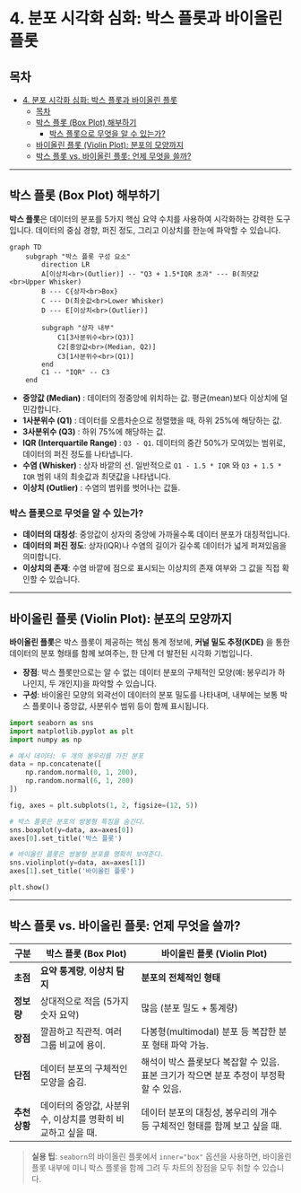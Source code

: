 # 4. 분포 시각화 심화: 박스 플롯과 바이올린 플롯

## 목차
- [4. 분포 시각화 심화: 박스 플롯과 바이올린 플롯](#4-분포-시각화-심화-박스-플롯과-바이올린-플롯)
  - [목차](#목차)
  - [박스 플롯 (Box Plot) 해부하기](#박스-플롯-box-plot-해부하기)
    - [박스 플롯으로 무엇을 알 수 있는가?](#박스-플롯으로-무엇을-알-수-있는가)
  - [바이올린 플롯 (Violin Plot): 분포의 모양까지](#바이올린-플롯-violin-plot-분포의-모양까지)
  - [박스 플롯 vs. 바이올린 플롯: 언제 무엇을 쓸까?](#박스-플롯-vs-바이올린-플롯-언제-무엇을-쓸까)

---

## 박스 플롯 (Box Plot) 해부하기

**박스 플롯**은 데이터의 분포를 5가지 핵심 요약 수치를 사용하여 시각화하는 강력한 도구입니다. 데이터의 중심 경향, 퍼진 정도, 그리고 이상치를 한눈에 파악할 수 있습니다.

```mermaid
graph TD
    subgraph "박스 플롯 구성 요소"
        direction LR
        A[이상치<br>(Outlier)] -- "Q3 + 1.5*IQR 초과" --- B(최댓값<br>Upper Whisker)
        B --- C{상자<br>Box}
        C --- D(최솟값<br>Lower Whisker)
        D --- E[이상치<br>(Outlier)]
        
        subgraph "상자 내부"
            C1[3사분위수<br>(Q3)]
            C2[중앙값<br>(Median, Q2)]
            C3[1사분위수<br>(Q1)]
        end
        C1 -- "IQR" -- C3
    end
```

- **중앙값 (Median)** : 데이터의 정중앙에 위치하는 값. 평균(mean)보다 이상치에 덜 민감합니다.
- **1사분위수 (Q1)** : 데이터를 오름차순으로 정렬했을 때, 하위 25%에 해당하는 값.
- **3사분위수 (Q3)** : 하위 75%에 해당하는 값.
- **IQR (Interquartile Range)** : `Q3 - Q1`. 데이터의 중간 50%가 모여있는 범위로, 데이터의 퍼진 정도를 나타냅니다.
- **수염 (Whisker)** : 상자 바깥의 선. 일반적으로 `Q1 - 1.5 * IQR` 와 `Q3 + 1.5 * IQR` 범위 내의 최솟값과 최댓값을 나타냅니다.
- **이상치 (Outlier)** : 수염의 범위를 벗어나는 값들.

### 박스 플롯으로 무엇을 알 수 있는가?

- **데이터의 대칭성**: 중앙값이 상자의 중앙에 가까울수록 데이터 분포가 대칭적입니다.
- **데이터의 퍼진 정도**: 상자(IQR)나 수염의 길이가 길수록 데이터가 넓게 퍼져있음을 의미합니다.
- **이상치의 존재**: 수염 바깥에 점으로 표시되는 이상치의 존재 여부와 그 값을 직접 확인할 수 있습니다.

---

## 바이올린 플롯 (Violin Plot): 분포의 모양까지

**바이올린 플롯**은 박스 플롯이 제공하는 핵심 통계 정보에, **커널 밀도 추정(KDE)** 을 통한 데이터의 분포 형태를 함께 보여주는, 한 단계 더 발전된 시각화 기법입니다.

- **장점**: 박스 플롯만으로는 알 수 없는 데이터 분포의 구체적인 모양(예: 봉우리가 하나인지, 두 개인지)을 파악할 수 있습니다.
- **구성**: 바이올린 모양의 외곽선이 데이터의 분포 밀도를 나타내며, 내부에는 보통 박스 플롯이나 중앙값, 사분위수 범위 등이 함께 표시됩니다.

```python
import seaborn as sns
import matplotlib.pyplot as plt
import numpy as np

# 예시 데이터: 두 개의 봉우리를 가진 분포
data = np.concatenate([
    np.random.normal(0, 1, 200),
    np.random.normal(6, 1, 200)
])

fig, axes = plt.subplots(1, 2, figsize=(12, 5))

# 박스 플롯은 분포의 쌍봉형 특징을 숨긴다.
sns.boxplot(y=data, ax=axes[0])
axes[0].set_title('박스 플롯')

# 바이올린 플롯은 쌍봉형 분포를 명확히 보여준다.
sns.violinplot(y=data, ax=axes[1])
axes[1].set_title('바이올린 플롯')

plt.show()
```

---

## 박스 플롯 vs. 바이올린 플롯: 언제 무엇을 쓸까?

| 구분 | 박스 플롯 (Box Plot) | 바이올린 플롯 (Violin Plot) |
|---|---|---|
| **초점** | **요약 통계량**, **이상치 탐지** | **분포의 전체적인 형태** |
| **정보량** | 상대적으로 적음 (5가지 숫자 요약) | 많음 (분포 밀도 + 통계량) |
| **장점** | 깔끔하고 직관적. 여러 그룹 비교에 용이. | 다봉형(multimodal) 분포 등 복잡한 분포 형태 파악 가능. |
| **단점** | 데이터 분포의 구체적인 모양을 숨김. | 해석이 박스 플롯보다 복잡할 수 있음. 표본 크기가 작으면 분포 추정이 부정확할 수 있음. |
| **추천 상황** | 데이터의 중앙값, 사분위수, 이상치를 명확히 비교하고 싶을 때. | 데이터 분포의 대칭성, 봉우리의 개수 등 구체적인 형태를 함께 보고 싶을 때. |

> **실용 팁**: `seaborn`의 바이올린 플롯에서 `inner="box"` 옵션을 사용하면, 바이올린 플롯 내부에 미니 박스 플롯을 함께 그려 두 차트의 장점을 모두 취할 수 있습니다.
